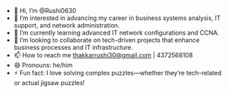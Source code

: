 - 👋 Hi, I’m @Rushi0630
- 👀 I’m interested in advancing my career in business systems analysis, IT support, and network administration.
- 🌱 I’m currently learning advanced IT network configurations and CCNA.
- 💞️ I’m looking to collaborate on tech-driven projects that enhance business processes and IT infrastructure.
- 📫 How to reach me thakkarrushi30@gmail.com | 4372568108
- 😄 Pronouns: he/him
- ⚡ Fun fact: I love solving complex puzzles—whether they’re tech-related or actual jigsaw puzzles!

<!---
Rushi0630/Rushi0630 is a ✨ special ✨ repository because its `README.md` (this file) appears on your GitHub profile.
You can click the Preview link to take a look at your changes.
--->
